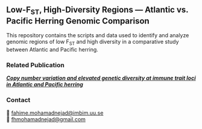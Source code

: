 ## Low-**F<sub>ST</sub>**, High-Diversity Regions — Atlantic vs. Pacific Herring Genomic Comparison  

This repository contains the scripts and data used to identify and analyze genomic regions of low F<sub>ST</sub> and high diversity in a comparative study between Atlantic and Pacific herring.  

### Related Publication  
[**_Copy number variation and elevated genetic diversity at immune trait loci in Atlantic and Pacific herring_**](https://doi.org/10.1186/s12864-024-10380-5)  

### Contact  
📧 fahime.mohamadnejad@imbim.uu.se  
📧 fhmohamadnejad@gmail.com  
